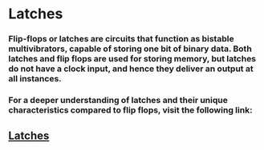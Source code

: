 # Latches 
### Flip-flops or latches are circuits that function as bistable multivibrators, capable of storing one bit of binary data. Both latches and flip flops are used for storing memory, but latches do not have a clock input, and hence they deliver an output at all instances. 
### For a deeper understanding of latches and their unique characteristics compared to flip flops, visit the following link: 
## [Latches](https://iamradhakulkarni.blogspot.com/2023/05/diving-into-sequential-circuits-part-1.html)
